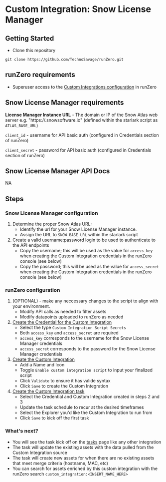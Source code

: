 # Custom Integration: Snow License Manager

## Getting Started

- Clone this repository

```
git clone https://github.com/TechnoSavage/runZero.git
``` 

## runZero requirements

- Superuser access to the [Custom Integrations configuration](https://console.runzero.com/custom-integrations) in runZero

##  Snow License Manager requirements

**License Manager Instance URL** - The domain or IP of the Snow Atlas web server e.g. "https://<region>.snowsoftware.io" (defined within the starlark script as `ATLAS_BASE_URL`)

`client_id` - username for API basic auth (configured in Credentials section of runZero)

`client_secret` - password for API basic auth (configured in Credentials section of runZero)

## Snow License Manager API Docs

NA

## Steps

### Snow License Manager configuration

1. Determine the proper Snow Atlas URL:
    - Identify the url for your Snow License Manager instance.
    - Assign the URL to `SNOW_BASE_URL` within the starlark script 
2. Create a valid username:password login to be used to authenticate to the API endpoints
    - Copy the username; this will be used as the value for `access_key` when creating the Custom Integration credentials in the runZero console (see below)
    - Copy the password; this will be used as the value for `access_secret` when creating the Custom Integration credentials in the runZero console (see below)

### runZero configuration

1. (OPTIONAL) - make any neccessary changes to the script to align with your environment. 
    - Modify API calls as needed to filter assets
    - Modify datapoints uploaded to runZero as needed 
2. [Create the Credential for the Custom Integration](https://console.runzero.com/credentials)
    - Select the type `Custom Integration Script Secrets`
    - Both `access_key` and `access_secret` are required
    - `access_key` corresponds to the username for the Snow License Manager credentials
    -  `access_secret` corresponds to the password for the Snow License Manager credentials
3. [Create the Custom Integration](https://console.runzero.com/custom-integrations/new)
    - Add a Name and Icon 
    - Toggle `Enable custom integration script` to input your finalized script
    - Click `Validate` to ensure it has valide syntax
    - Click `Save` to create the Custom Integration 
4. [Create the Custom Integration task](https://console.runzero.com/ingest/custom/)
    - Select the Credential and Custom Integration created in steps 2 and 3
    - Update the task schedule to recur at the desired timeframes
    - Select the Explorer you'd like the Custom Integration to run from
    - Click `Save` to kick off the first task 


### What's next?

- You will see the task kick off on the [tasks](https://console.runzero.com/tasks) page like any other integration 
- The task will update the existing assets with the data pulled from the Custom Integration source 
- The task will create new assets for when there are no existing assets that meet merge criteria (hostname, MAC, etc)
- You can search for assets enriched by this custom integration with the runZero search `custom_integration:<INSERT_NAME_HERE>`